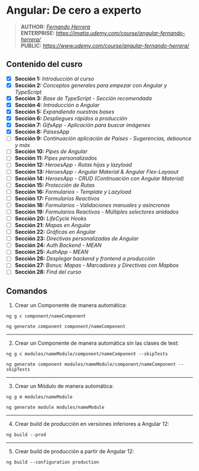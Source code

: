 # Angular: De cero a experto

> **AUTHOR:** _[Fernando Herrera](https://www.udemy.com/user/550c38655ec11/)_  
> **ENTERPRISE:** _https://imatia.udemy.com/course/angular-fernando-herrera/_  
> **PUBLIC:** _https://www.udemy.com/course/angular-fernando-herrera/_

## Contenido del cusro

- [x] **Sección 1:** _Introducción al curso_
- [x] **Sección 2:** _Conceptos generales para empezar con Angular y TypeScript_
- [x] **Sección 3:** _Base de TypeScript - Sección recomendada_
- [x] **Sección 4:** _Introducción a Angular_
- [x] **Sección 5:** _Expandiendo nuestras bases_
- [x] **Sección 6:** _Despliegues rápidos a producción_
- [x] **Sección 7:** _GifsApp - Aplicación para buscar imágenes_
- [x] **Sección 8:** _PaisesApp_
- [ ] **Sección 9:** _Continuación aplicación de Países - Sugerencias, debounce y más_
- [ ] **Sección 10:** _Pipes de Angular_
- [ ] **Sección 11:** _Pipes personalizados_
- [ ] **Sección 12:** _HeroesApp - Rutas hijas y lazyload_
- [ ] **Sección 13:** _HeroesApp - Angular Material & Angular Flex-Layaout_
- [ ] **Sección 14:** _HeroesApp - CRUD (Continuación con Angular Material)_
- [ ] **Sección 15:** _Protección de Rutas_
- [ ] **Sección 16:** _Formularios - Template y Lazyload_
- [ ] **Sección 17:** _Formularios Reactivos_
- [ ] **Sección 18:** _Formularios - Validaciones manuales y asíncronas_
- [ ] **Sección 19:** _Formularios Reactivos - Múltiples selectores anidados_
- [ ] **Sección 20:** _LifeCycle Hooks_
- [ ] **Sección 21:** _Mapas en Angular_
- [ ] **Sección 22:** _Gráficas en Angular_
- [ ] **Sección 23:** _Directivas personalizadas de Angular_
- [ ] **Sección 24:** _Auth Backend - MEAN_
- [ ] **Sección 25:** _AuthApp - MEAN_
- [ ] **Sección 26:** _Desplegar backend y frontend a producción_
- [ ] **Sección 27:** _Bonus: Mapas - Marcadores y Directivas con Mapbox_
- [ ] **Sección 28:** _Find del curso_  

## Comandos

1. Crear un Componente de manera automática:

```shell
ng g c component/nameComponent
```

```shell
ng generate component component/nameComponent
```

---

2. Crear un Componente de manera automática sin las clases de test:

```shell
ng g c modules/nameModule/component/nameComponent --skipTests
```

```shell
ng generate component modules/nameModule/component/nameComponent --skipTests
```

---

3. Crear un Módulo de manera automática:

```shell
ng g m modules/nameModule
```

```shell
ng generate module modules/nameModule
```

---

4. Crear build de producción en versiones inferiores a Angular 12:

```shell
ng build --prod
```

---

5. Crear build de producción a partir de Angular 12:

```shell
ng build --configuration production
```